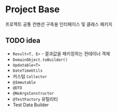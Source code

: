 # Project Base

프로젝트 공통 컨벤션 구축용 인터페이스 및 클래스 패키지

## TODO idea

* `Result<T, E>` - 결과값을 패키징하는 컨테이너 객체
* `DomainObject.toBuilder()`
* `Updatable<T>`
* `DateTimeUtils`
* 커스텀 `Collector`
* `@Immutable`
* `@DTO`
* `@NoArgsConstructor`
* `@TestFactory` 유틸리티
* Test Data Builder
